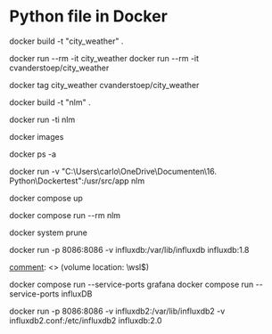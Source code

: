 # Python file in Docker

[comment]: <> (builds an image from the dockerfile)
docker build -t "city_weather" .

docker run --rm -it city_weather
docker run --rm -it cvanderstoep/city_weather

docker tag city_weather cvanderstoep/city_weather


[comment]: <> (make the docker image)
docker build -t "nlm" .

[comment]: <> (run the docker image)
docker run -ti nlm

[comment]: <> (check docker images)
docker images

[comment]: <> (check all containers)
docker ps -a

[comment]: <> (map docker files to PC)
docker run -v "C:\Users\carlo\OneDrive\Documenten\16. Python\Dockertest":/usr/src/app nlm

[comment]: <> (compose and run using docker-compose)
docker compose up

[comment]: <> (use container in interactive mode)
docker compose run --rm nlm


[comment]: <> (be very carefull with below; this deletes all volume, images, containers, ...)
docker system prune

[comment]: <> (run with a volume attached, can be found in //wsl$/)
docker run -p 8086:8086 -v influxdb:/var/lib/influxdb influxdb:1.8

[comment]: <> (volume location: \\wsl$\)

docker compose run --service-ports grafana
docker compose run --service-ports influxDB

docker run -p 8086:8086 -v influxdb2:/var/lib/influxdb2 -v influxdb2.conf:/etc/influxdb2 influxdb:2.0
